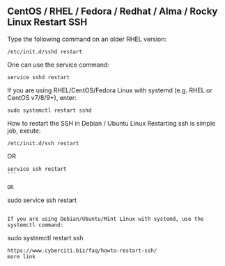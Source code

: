 ## CentOS / RHEL / Fedora / Redhat / Alma / Rocky Linux Restart SSH

Type the following command on an older RHEL version:
```
/etc/init.d/sshd restart
```

One can use the service command:
```
service sshd restart
```

If you are using RHEL/CentOS/Fedora Linux with systemd (e.g. RHEL or CentOS v7/8/9+), enter:
```
sudo systemctl restart sshd
```
How to restart the SSH in Debian / Ubuntu Linux
Restarting ssh is simple job, exeute:
```
/etc/init.d/ssh restart
```

OR
````
service ssh restart
```

OR
````
sudo service ssh restart
```

If you are using Debian/Ubuntu/Mint Linux with systemd, use the systemctl command:
````
sudo systemctl restart ssh
````
https://www.cyberciti.biz/faq/howto-restart-ssh/ 
more link 


